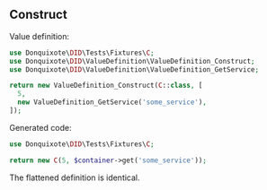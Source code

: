 ## Construct

Value definition:

```php
use Donquixote\DID\Tests\Fixtures\C;
use Donquixote\DID\ValueDefinition\ValueDefinition_Construct;
use Donquixote\DID\ValueDefinition\ValueDefinition_GetService;

return new ValueDefinition_Construct(C::class, [
  5,
  new ValueDefinition_GetService('some_service'),
]); 
```

Generated code:

```php
use Donquixote\DID\Tests\Fixtures\C;

return new C(5, $container->get('some_service'));
```

The flattened definition is identical.
